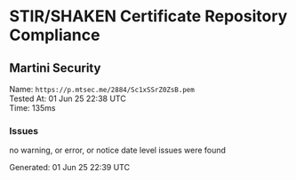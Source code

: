 # STIR/SHAKEN Certificate Repository Compliance

## Martini Security

Name: `https://p.mtsec.me/2884/Sc1xSSrZ0ZsB.pem`\
Tested At: 01 Jun 25 22:38 UTC\
Time: 135ms

### Issues

no warning, or error, or notice date level issues were found

Generated: 01 Jun 25 22:39 UTC